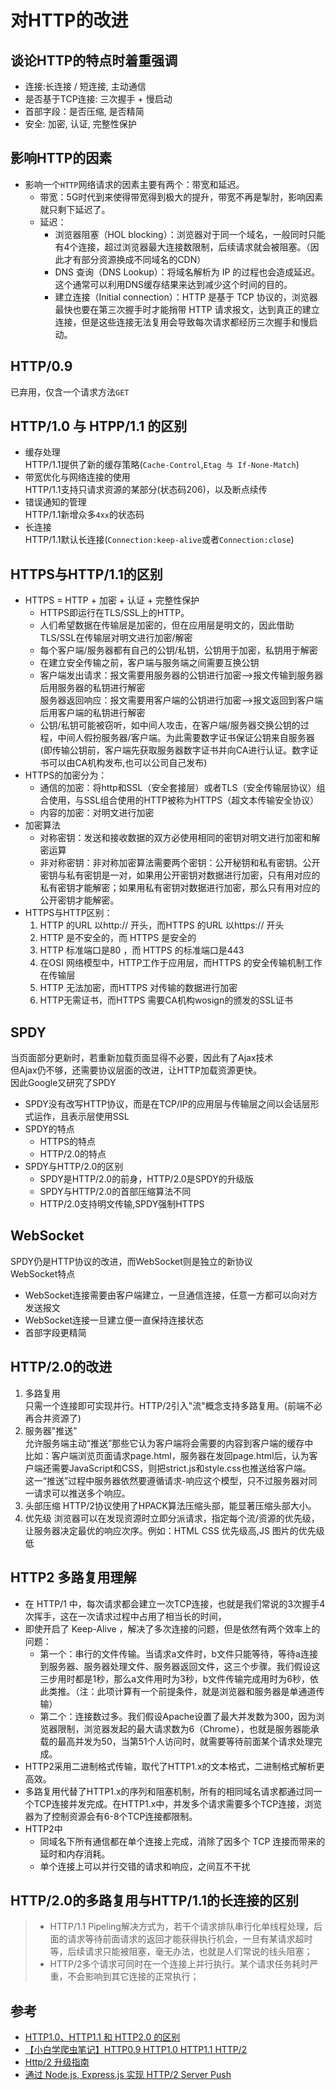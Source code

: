 # 对HTTP的改进
## 谈论HTTP的特点时着重强调
- 连接:长连接 / 短连接, 主动通信
- 是否基于TCP连接: 三次握手 + 慢启动
- 首部字段：是否压缩, 是否精简
- 安全: 加密, 认证, 完整性保护

## 影响HTTP的因素
- 影响一个`HTTP`网络请求的因素主要有两个：带宽和延迟。
  * 带宽：5G时代到来使得带宽得到极大的提升，带宽不再是掣肘，影响因素就只剩下延迟了。
  * 延迟：
    - 浏览器阻塞（HOL blocking）：浏览器对于同一个域名，一般同时只能有4个连接，超过浏览器最大连接数限制，后续请求就会被阻塞。（因此才有部分资源换成不同域名的CDN）
    - DNS 查询（DNS Lookup）：将域名解析为 IP 的过程也会造成延迟。这个通常可以利用DNS缓存结果来达到减少这个时间的目的。
    - 建立连接（Initial connection）：HTTP 是基于 TCP 协议的，浏览器最快也要在第三次握手时才能捎带 HTTP 请求报文，达到真正的建立连接，但是这些连接无法复用会导致每次请求都经历三次握手和慢启动。

## HTTP/0.9
已弃用，仅含一个请求方法`GET`

## HTTP/1.0 与 HTPP/1.1 的区别
- 缓存处理   
  HTTP/1.1提供了新的缓存策略(`Cache-Control`,`Etag 与 If-None-Match`)
- 带宽优化与网络连接的使用  
  HTTP/1.1支持只请求资源的某部分(状态码206)，以及断点续传
- 错误通知的管理  
  HTTP/1.1新增众多`4xx`的状态码
- 长连接  
  HTTP/1.1默认长连接(`Connection:keep-alive`或者`Connection:close`)

## HTTPS与HTTP/1.1的区别
- HTTPS = HTTP + 加密 + 认证 + 完整性保护  
  * HTTPS即运行在TLS/SSL上的HTTP。  
  * 人们希望数据在传输层是加密的，但在应用层是明文的，因此借助TLS/SSL在传输层对明文进行加密/解密  
  * 每个客户端/服务器都有自己的公钥/私钥，公钥用于加密，私钥用于解密  
  * 在建立安全传输之前，客户端与服务端之间需要互换公钥
  * 客户端发出请求：报文需要用服务器的公钥进行加密-->报文传输到服务器后用服务器的私钥进行解密  
    服务器返回响应：报文需要用客户端的公钥进行加密-->报文返回到客户端后用客户端的私钥进行解密
  * 公钥/私钥可能被窃听，如中间人攻击，在客户端/服务器交换公钥的过程，中间人假扮服务器/客户端。为此需要数字证书保证公钥来自服务器(即传输公钥前，客户端先获取服务器数字证书并向CA进行认证。数字证书可以由CA机构发布,也可以公司自己发布)
- HTTPS的加密分为：
  * 通信的加密：将http和SSL（安全套接层）或者TLS（安全传输层协议）组合使用，与SSL组合使用的HTTP被称为HTTPS（超文本传输安全协议）
  * 内容的加密：对明文进行加密
- 加密算法
  * 对称密钥：发送和接收数据的双方必使用相同的密钥对明文进行加密和解密运算
  * 非对称密钥：非对称加密算法需要两个密钥：公开秘钥和私有密钥。公开密钥与私有密钥是一对，如果用公开密钥对数据进行加密，只有用对应的私有密钥才能解密；如果用私有密钥对数据进行加密，那么只有用对应的公开密钥才能解密。
- HTTPS与HTTP区别：   
  1. HTTP 的URL 以http:// 开头，而HTTPS 的URL 以https:// 开头
  2. HTTP 是不安全的，而 HTTPS 是安全的
  3. HTTP 标准端口是80 ，而 HTTPS 的标准端口是443
  4. 在OSI 网络模型中，HTTP工作于应用层，而HTTPS 的安全传输机制工作在传输层
  5. HTTP 无法加密，而HTTPS 对传输的数据进行加密
  6. HTTP无需证书，而HTTPS 需要CA机构wosign的颁发的SSL证书

## SPDY
当页面部分更新时，若重新加载页面显得不必要，因此有了Ajax技术  
但Ajax仍不够，还需要协议层面的改进，让HTTP加载资源更快。  
因此Google又研究了SPDY  
- SPDY没有改写HTTP协议，而是在TCP/IP的应用层与传输层之间以会话层形式运作，且表示层使用SSL
- SPDY的特点
  * HTTPS的特点
  * HTTP/2.0的特点
- SPDY与HTTP/2.0的区别
  * SPDY是HTTP/2.0的前身，HTTP/2.0是SPDY的升级版
  * SPDY与HTTP/2.0的首部压缩算法不同
  * HTTP/2.0支持明文传输,SPDY强制HTTPS

## WebSocket
SPDY仍是HTTP协议的改进，而WebSocket则是独立的新协议  
WebSocket特点
- WebSocket连接需要由客户端建立，一旦通信连接，任意一方都可以向对方发送报文
- WebSocket连接一旦建立便一直保持连接状态
- 首部字段更精简

## HTTP/2.0的改进
1. 多路复用  
   只需一个连接即可实现并行。HTTP/2引入"流"概念支持多路复用。(前端不必再合并资源了)
2. 服务器"推送"  
   允许服务端主动“推送”那些它认为客户端将会需要的内容到客户端的缓存中   
   比如：客户端浏览页面请求page.html，服务器在发回page.html后，认为客户端还需要JavaScript和CSS，则把strict.js和style.css也推送给客户端。  
   这一“推送”过程中服务器依然要遵循请求-响应这个模型，只不过服务器对同一请求可以推送多个响应。
3. 头部压缩
   HTTP/2协议使用了HPACK算法压缩头部，能显著压缩头部大小。
4. 优先级
   浏览器可以在发现资源时立即分派请求，指定每个流/资源的优先级，让服务器决定最优的响应次序。例如：HTML CSS 优先级高,JS 图片的优先级低

## HTTP2 多路复用理解
- 在 HTTP/1 中，每次请求都会建立一次TCP连接，也就是我们常说的3次握手4次挥手，这在一次请求过程中占用了相当长的时间，
- 即使开启了 Keep-Alive ，解决了多次连接的问题，但是依然有两个效率上的问题：
  * 第一个：串行的文件传输。当请求a文件时，b文件只能等待，等待a连接到服务器、服务器处理文件、服务器返回文件，这三个步骤。我们假设这三步用时都是1秒，那么a文件用时为3秒，b文件传输完成用时为6秒，依此类推。（注：此项计算有一个前提条件，就是浏览器和服务器是单通道传输）
  * 第二个：连接数过多。我们假设Apache设置了最大并发数为300，因为浏览器限制，浏览器发起的最大请求数为6（Chrome），也就是服务器能承载的最高并发为50，当第51个人访问时，就需要等待前面某个请求处理完成。
- HTTP2采用二进制格式传输，取代了HTTP1.x的文本格式，二进制格式解析更高效。
- 多路复用代替了HTTP1.x的序列和阻塞机制，所有的相同域名请求都通过同一个TCP连接并发完成。在HTTP1.x中，并发多个请求需要多个TCP连接，浏览器为了控制资源会有6-8个TCP连接都限制。
- HTTP2中
  * 同域名下所有通信都在单个连接上完成，消除了因多个 TCP 连接而带来的延时和内存消耗。
  * 单个连接上可以并行交错的请求和响应，之间互不干扰

## HTTP/2.0的多路复用与HTTP/1.1的长连接的区别
> - HTTP/1.1 Pipeling解决方式为，若干个请求排队串行化单线程处理，后面的请求等待前面请求的返回才能获得执行机会，一旦有某请求超时等，后续请求只能被阻塞，毫无办法，也就是人们常说的线头阻塞；
> - HTTP/2多个请求可同时在一个连接上并行执行。某个请求任务耗时严重，不会影响到其它连接的正常执行；


## 参考
- [HTTP1.0、HTTP1.1 和 HTTP2.0 的区别](https://www.cnblogs.com/heluan/p/8620312.html)
- [【小白学爬虫笔记】HTTP0.9 HTTP1.0 HTTP1.1 HTTP/2](https://www.jianshu.com/p/88326fa6dc92?utm_campaign=maleskine&utm_content=note&utm_medium=seo_notes&utm_source=recommendation)
- [Http/2 升级指南](https://www.cnblogs.com/syyong/p/9088672.html)
- [通过 Node.js, Express.js 实现 HTTP/2 Server Push](https://www.jianshu.com/p/4b8983a78332)